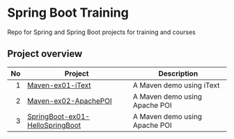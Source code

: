 # Spring Boot Training
Repo for Spring and Spring Boot projects for training and courses

## Project overview

| No     | Project                                                            | Description                     |
| ------:| ------------------------------------------------------------------ | ------------------------------- |
| 1      | [Maven-ex01-iText](Maven-ex01-iText)                               | A Maven demo using iText        |
| 2      | [Maven-ex02-ApachePOI](Maven-ex02-ApachePOI)                       | A Maven demo using Apache POI   |
| 3      | [SpringBoot-ex01-HelloSpringBoot](SpringBoot-ex01-HelloSpringBoot) | A Maven demo using Apache POI   |




